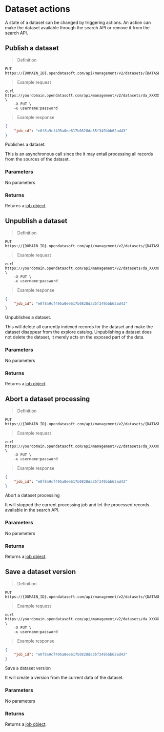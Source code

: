 # Dataset actions

A state of a dataset can be changed by triggering actions. An action can make the dataset available through the search API or remove it from the search API.


## Publish a dataset

> Definition

```http
PUT https://{DOMAIN_ID}.opendatasoft.com/api/management/v2/datasets/{DATASET_UID}/publish
```

> Example request

```HTTP
curl https://yourdomain.opendatasoft.com/api/management/v2/datasets/da_XXXXXX/publish \
    -X PUT \
    -u username:password
```

> Example response

```json
{
    "job_id": "e0f8a9cf495a0ee617b0828da35f349bbb62ad43"
}
```

Publishes a dataset.

This is an asynchronous call since the it may entail processing all records from the sources of the dataset.

### Parameters

No parameters

### Returns

Returns a [job object](#the-job-object).


## Unpublish a dataset

> Definition

```http
PUT https://{DOMAIN_ID}.opendatasoft.com/api/management/v2/datasets/{DATASET_UID}/unpublish
```

> Example request

```HTTP
curl https://yourdomain.opendatasoft.com/api/management/v2/datasets/da_XXXXXX/unpublish \
    -X PUT \
    -u username:password
```

> Example response

```json
{
    "job_id": "e0f8a9cf495a0ee617b0828da35f349bbb62ad43"
}
```

Unpublishes a dataset.

This will delete all currently indexed records for the dataset and make the dataset disappear from the explore catalog. Unpublishing a dataset does not delete the dataset, it merely acts on the exposed part of the data.


### Parameters

No parameters

### Returns

Returns a [job object](#the-job-object).


## Abort a dataset processing

> Definition

```http
PUT https://{DOMAIN_ID}.opendatasoft.com/api/management/v2/datasets/{DATASET_UID}/abort_processing
```

> Example request

```HTTP
curl https://yourdomain.opendatasoft.com/api/management/v2/datasets/da_XXXXXX/abort_processing \
    -X PUT \
    -u username:password
```

> Example response

```json
{
    "job_id": "e0f8a9cf495a0ee617b0828da35f349bbb62ad43"
}
```

Abort a dataset processing

It will stopped the current processing job and let the processed records available in the search API.


### Parameters

No parameters

### Returns

Returns a [job object](#the-job-object).

## Save a dataset version

> Definition

```http
PUT https://{DOMAIN_ID}.opendatasoft.com/api/management/v2/datasets/{DATASET_UID}/save_version
```

> Example request

```HTTP
curl https://yourdomain.opendatasoft.com/api/management/v2/datasets/da_XXXXXX/save_version \
    -X PUT \
    -u username:password
```

> Example response

```json
{
    "job_id": "e0f8a9cf495a0ee617b0828da35f349bbb62ad43"
}
```

Save a dataset version

It will create a version from the current data of the dataset.

### Parameters

No parameters

### Returns

Returns a [job object](#the-job-object).
